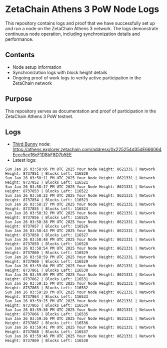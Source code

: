 # ZetaChain Athens 3 PoW Node Logs
This repository contains logs and proof that we have successfully set up and run a node on the ZetaChain Athens 3 network. The logs demonstrate continuous node operation, including synchronization details and performance.

## Contents
- Node setup information
- Synchronization logs with block height details
- Ongoing proof of work logs to verify active participation in the ZetaChain network

## Purpose
This repository serves as documentation and proof of participation in the ZetaChain Athens 3 PoW testnet.

## Logs

- [Third Bunny](https://thirdbunny.xyz/) node: https://athens.explorer.zetachain.com/address/0x225254d35dE666064Eccc5ce16eF1D8bF8D7b5EE
- Latest logs:
```
Sun Jan 26 03:58:06 PM UTC 2025 Your Node Height: 8621331 | Network Height: 8737851 | Blocks Left: 116520
Sun Jan 26 03:58:11 PM UTC 2025 Your Node Height: 8621331 | Network Height: 8737852 | Blocks Left: 116521
Sun Jan 26 03:58:17 PM UTC 2025 Your Node Height: 8621331 | Network Height: 8737853 | Blocks Left: 116522
Sun Jan 26 03:58:22 PM UTC 2025 Your Node Height: 8621331 | Network Height: 8737854 | Blocks Left: 116523
Sun Jan 26 03:58:27 PM UTC 2025 Your Node Height: 8621331 | Network Height: 8737855 | Blocks Left: 116524
Sun Jan 26 03:58:32 PM UTC 2025 Your Node Height: 8621331 | Network Height: 8737856 | Blocks Left: 116525
Sun Jan 26 03:58:38 PM UTC 2025 Your Node Height: 8621331 | Network Height: 8737857 | Blocks Left: 116526
Sun Jan 26 03:58:43 PM UTC 2025 Your Node Height: 8621331 | Network Height: 8737858 | Blocks Left: 116527
Sun Jan 26 03:58:48 PM UTC 2025 Your Node Height: 8621331 | Network Height: 8737859 | Blocks Left: 116528
Sun Jan 26 03:58:54 PM UTC 2025 Your Node Height: 8621331 | Network Height: 8737860 | Blocks Left: 116529
Sun Jan 26 03:58:59 PM UTC 2025 Your Node Height: 8621331 | Network Height: 8737860 | Blocks Left: 116529
Sun Jan 26 03:59:04 PM UTC 2025 Your Node Height: 8621331 | Network Height: 8737861 | Blocks Left: 116530
Sun Jan 26 03:59:09 PM UTC 2025 Your Node Height: 8621331 | Network Height: 8737862 | Blocks Left: 116531
Sun Jan 26 03:59:15 PM UTC 2025 Your Node Height: 8621331 | Network Height: 8737863 | Blocks Left: 116532
Sun Jan 26 03:59:20 PM UTC 2025 Your Node Height: 8621331 | Network Height: 8737864 | Blocks Left: 116533
Sun Jan 26 03:59:25 PM UTC 2025 Your Node Height: 8621331 | Network Height: 8737865 | Blocks Left: 116534
Sun Jan 26 03:59:30 PM UTC 2025 Your Node Height: 8621331 | Network Height: 8737866 | Blocks Left: 116535
Sun Jan 26 03:59:36 PM UTC 2025 Your Node Height: 8621331 | Network Height: 8737867 | Blocks Left: 116536
Sun Jan 26 03:59:41 PM UTC 2025 Your Node Height: 8621331 | Network Height: 8737868 | Blocks Left: 116537
Sun Jan 26 03:59:46 PM UTC 2025 Your Node Height: 8621331 | Network Height: 8737869 | Blocks Left: 116538
```
